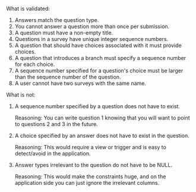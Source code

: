 What is validated:

1. Answers match the question type.
2. You cannot answer a question more than once per submission.
3. A question must have a non-empty title.
4. Questions in a survey have unique integer sequence numbers.
5. A question that should have choices associated with it must provide choices.
6. A question that introduces a branch must specify a sequence number for each choice.
7. A sequence number specified for a question's choice must be larger than the sequence number of the question.
8. A user cannot have two surveys with the same name.

What is not:

1. A sequence number specified by a question does not have to exist.
    
    Reasoning: You can write question 1 knowing that you will want to point to questions 2 and 3 in the future.
2. A choice specified by an answer does not have to exist in the question.
    
    Reasoning: This would require a view or trigger and is easy to detect/avoid in the application.
3. Answer types irrelevant to the question do not have to be NULL.
    
    Reasoning: This would make the constraints huge, and on the application side you can just ignore the irrelevant columns.

